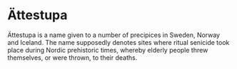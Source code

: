 <!DOCTYPE html>
<html lang="en">
<head>
    <meta charset="UTF-8">
    <meta http-equiv="X-UA-Compatible" content="IE=edge">
    <meta name="viewport" content="width=device-width, initial-scale=1.0">
    <link rel="stylesheet" href="style.css" type="text/css">
    <link rel="preconnect" href="https://fonts.googleapis.com">
    <link rel="preconnect" href="https://fonts.gstatic.com" crossorigin>
    <link href="https://fonts.googleapis.com/css2?family=Tangerine:wght@400;700 display=swap" rel="stylesheet">
    <link href="https://fonts.googleapis.com/css2?family=Roboto:wght@100;300;400&display=swap" rel="stylesheet">
    <title>Ättestupa</title>
</head>
<body>
    <h1>Ättestupa</h1>
    <p>Ättestupa is a name given to a number of precipices in Sweden, Norway and Iceland. The name supposedly denotes sites where ritual senicide took place during Nordic prehistoric times, whereby elderly people threw themselves, or were thrown, to their deaths.</p>
</body>
</html>